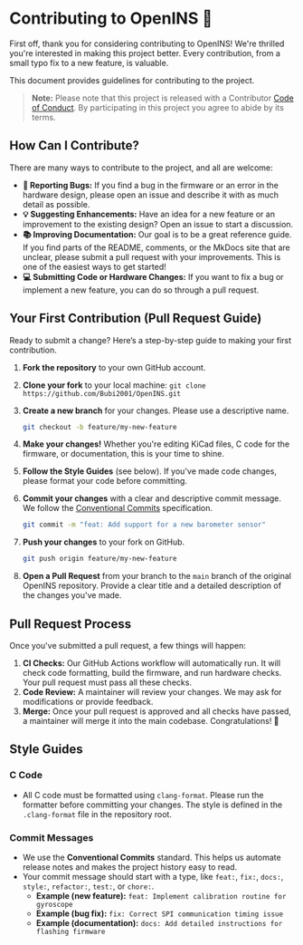 # Contributing to OpenINS 🚀

First off, thank you for considering contributing to OpenINS! We're thrilled you're interested in making this project better. Every contribution, from a small typo fix to a new feature, is valuable.

This document provides guidelines for contributing to the project.

> **Note:** Please note that this project is released with a Contributor [Code of Conduct](CODE_OF_CONDUCT.md). By participating in this project you agree to abide by its terms.

## How Can I Contribute?

There are many ways to contribute to the project, and all are welcome:

* **🐛 Reporting Bugs:** If you find a bug in the firmware or an error in the hardware design, please open an issue and describe it with as much detail as possible.
* **💡 Suggesting Enhancements:** Have an idea for a new feature or an improvement to the existing design? Open an issue to start a discussion.
* **📚 Improving Documentation:** Our goal is to be a great reference guide. If you find parts of the README, comments, or the MkDocs site that are unclear, please submit a pull request with your improvements. This is one of the easiest ways to get started!
* **💻 Submitting Code or Hardware Changes:** If you want to fix a bug or implement a new feature, you can do so through a pull request.

## Your First Contribution (Pull Request Guide)

Ready to submit a change? Here’s a step-by-step guide to making your first contribution.

1. **Fork the repository** to your own GitHub account.
2. **Clone your fork** to your local machine: `git clone https://github.com/Bubi2001/OpenINS.git`
3. **Create a new branch** for your changes. Please use a descriptive name.

    ```bash
   git checkout -b feature/my-new-feature
    ```

4. **Make your changes!** Whether you're editing KiCad files, C code for the firmware, or documentation, this is your time to shine.
5. **Follow the Style Guides** (see below). If you've made code changes, please format your code before committing.
6. **Commit your changes** with a clear and descriptive commit message. We follow the [Conventional Commits](https://www.conventionalcommits.org/en/v1.0.0/) specification.

    ```bash
    git commit -m "feat: Add support for a new barometer sensor"
    ```

7. **Push your changes** to your fork on GitHub.

    ```bash
    git push origin feature/my-new-feature
    ```

8. **Open a Pull Request** from your branch to the `main` branch of the original OpenINS repository. Provide a clear title and a detailed description of the changes you've made.

## Pull Request Process

Once you've submitted a pull request, a few things will happen:

1. **CI Checks:** Our GitHub Actions workflow will automatically run. It will check code formatting, build the firmware, and run hardware checks. Your pull request must pass all these checks.
2. **Code Review:** A maintainer will review your changes. We may ask for modifications or provide feedback.
3. **Merge:** Once your pull request is approved and all checks have passed, a maintainer will merge it into the main codebase. Congratulations! 🎉

## Style Guides

### C Code

* All C code must be formatted using `clang-format`. Please run the formatter before committing your changes. The style is defined in the `.clang-format` file in the repository root.

### Commit Messages

* We use the **Conventional Commits** standard. This helps us automate release notes and makes the project history easy to read.
* Your commit message should start with a type, like `feat:`, `fix:`, `docs:`, `style:`, `refactor:`, `test:`, or `chore:`.
  * **Example (new feature):** `feat: Implement calibration routine for gyroscope`
  * **Example (bug fix):** `fix: Correct SPI communication timing issue`
  * **Example (documentation):** `docs: Add detailed instructions for flashing firmware`
